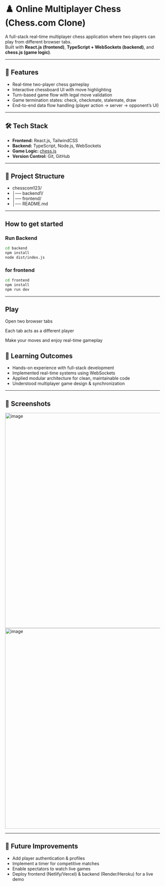 # ♟️ Online Multiplayer Chess (Chess.com Clone)

A full-stack real-time multiplayer chess application where two players can play from different browser tabs.  
Built with **React.js (frontend)**, **TypeScript + WebSockets (backend)**, and **chess.js (game logic)**.

---

## 🚀 Features
- Real-time two-player chess gameplay  
- Interactive chessboard UI with move highlighting  
- Turn-based game flow with legal move validation  
- Game termination states: check, checkmate, stalemate, draw  
- End-to-end data flow handling (player action → server → opponent’s UI)  

---

## 🛠️ Tech Stack
- **Frontend:** React.js, TailwindCSS
- **Backend:** TypeScript, Node.js, WebSockets  
- **Game Logic:** [chess.js](https://github.com/jhlywa/chess.js)  
- **Version Control:** Git, GitHub  

---

## 📂 Project Structure

- chesscom123/
- │── backend1/ 
- │── frontend/ 
- │── README.md

---

## How to get started
### Run Backend
```bash
cd backend
npm install
node dist/index.js
```

### for frontend
```bash
cd frontend
npm install
npm run dev
```
---

## Play
Open two browser tabs

Each tab acts as a different player

Make your moves and enjoy real-time gameplay

## 🎯 Learning Outcomes

- Hands-on experience with full-stack development
- Implemented real-time systems using WebSockets
- Applied modular architecture for clean, maintainable code
- Understood multiplayer game design & synchronization

---

## 📸 Screenshots

<img width="1898" height="698" alt="image" src="https://github.com/user-attachments/assets/abbd86b0-0a60-4a22-992d-892fa1e18788" />
<img width="1898" height="651" alt="image" src="https://github.com/user-attachments/assets/bdbda204-3e69-4de8-ad49-5c3880786afb" />

---

## 🔮 Future Improvements

- Add player authentication & profiles
- Implement a timer for competitive matches
- Enable spectators to watch live games
- Deploy frontend (Netlify/Vercel) & backend (Render/Heroku) for a live demo
